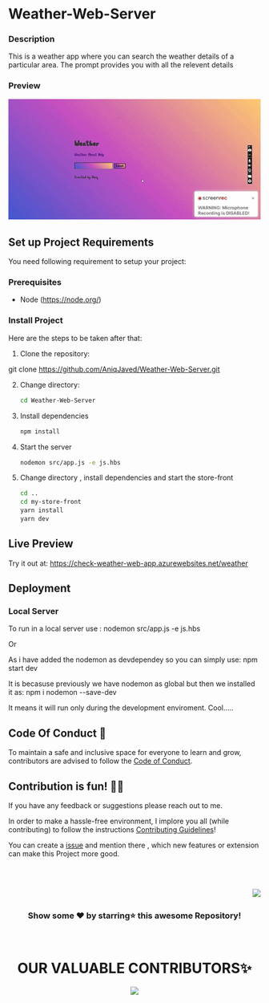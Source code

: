 
# Weather-Web-Server


### Description

This is a weather app where you can search the weather details of a particular area. The prompt provides you with all the relevent details 

### Preview


![](weather.gif)



## Set up Project Requirements

You need following requirement to setup your project:

### Prerequisites

- Node (https://node.org/)

### Install Project

Here are the steps to be taken after that:


1. Clone the repository:

git clone https://github.com/AniqJaved/Weather-Web-Server.git


2. Change directory:
    ```bash
    cd Weather-Web-Server
    ```
3. Install dependencies
    ```bash
    npm install
    ```
4. Start the server
    ```bash
    nodemon src/app.js -e js.hbs
    ```
5. Change directory , install dependencies and start the store-front
    ```bash
    cd ..
    cd my-store-front
    yarn install
    yarn dev
    ```

## Live Preview
Try it out at: https://check-weather-web-app.azurewebsites.net/weather


## Deployment


### Local Server
To run in a local server use : nodemon src/app.js -e js.hbs

Or

As i have added the nodemon as devdependey so you can simply use: npm start dev

It is becasuse previously we have nodemon as global but then we installed it as: npm i nodemon --save-dev

It means it will run only during the development enviroment. Cool.....



## Code Of Conduct 📜

To maintain a safe and inclusive space for everyone to learn and grow, contributors are advised to follow the [Code of Conduct](https://github.com/AniqJaved/Weather-Web-Server/blob/master/CODE_OF_CONDUCT.md).


## Contribution is fun! ✌🏼

If you have any feedback or suggestions please reach out to me.  

In order to make a hassle-free environment, I implore you all (while contributing) to follow the instructions [Contributing Guidelines](https://github.com/AniqJaved/Weather-Web-Server/blob/master/CONTRIBUTING.md)!

You can create a <a href="https://github.com/AniqJaved/Weather-Web-Server/issues">issue</a> and mention there , which new features or extension can make this Project more good.


<!-- ------------------------------------------------------------------------------------------------------------------------------------------------------------------ -->

<br>
  
<br>

<p align="right"><a href="#top"><img src="https://img.shields.io/badge/-Back%20to%20Top-red?style=for-the-badge" /></a></p>

<div align="center">

### Show some ❤️ by starring⭐ this awesome Repository!

</div>
<br>  

<h1 align=center> OUR VALUABLE CONTRIBUTORS✨ </h1>
<p align="center">
  
	
<a href="https://github.com/AniqJaved/Weather-Web-Server/graphs/contributors">
  <img src="https://contrib.rocks/image?repo=AniqJaved/Weather-Web-Server" />
</a>


